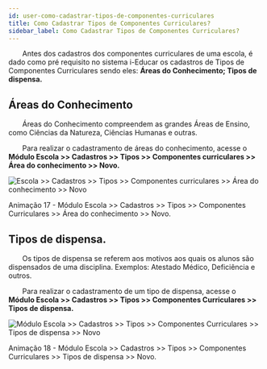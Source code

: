 ```yaml
---
id: user-como-cadastrar-tipos-de-componentes-curriculares
title: Como Cadastrar Tipos de Componentes Curriculares?
sidebar_label: Como Cadastrar Tipos de Componentes Curriculares?
---
```


<div class="textoJustificado">

&nbsp;&nbsp;&nbsp;&nbsp;&nbsp;&nbsp;&nbsp;Antes dos cadastros dos componentes curriculares de uma escola, é dado como pré requisito no sistema i-Educar os cadastros de Tipos de Componentes Curriculares sendo eles: **Áreas do Conhecimento;  Tipos de dispensa.**

</div>

## Áreas do Conhecimento


&nbsp;&nbsp;&nbsp;&nbsp;&nbsp;&nbsp;&nbsp;Áreas do Conhecimento compreendem as grandes Áreas de Ensino, como Ciências da Natureza, Ciências Humanas e outras.

&nbsp;&nbsp;&nbsp;&nbsp;&nbsp;&nbsp;&nbsp;Para realizar o cadastramento de áreas do conhecimento, acesse o **Módulo Escola >> Cadastros >> Tipos >> Componentes curriculares >> Área do conhecimento >> Novo.**


![Escola >> Cadastros >> Tipos >> Componentes curriculares >> Área do conhecimento >> Novo](/img/user-docs/cadastrar_area_conhecimento.gif)


<p class="centerText">Animação 17 - Módulo Escola >> Cadastros >> Tipos >> Componentes Curriculares >> Área do conhecimento >> Novo.</p>

## Tipos de dispensa.

&nbsp;&nbsp;&nbsp;&nbsp;&nbsp;&nbsp;&nbsp;Os tipos de dispensa se referem aos motivos aos quais os alunos são dispensados de uma disciplina. Exemplos: Atestado Médico, Deficiência e outros.

&nbsp;&nbsp;&nbsp;&nbsp;&nbsp;&nbsp;&nbsp;Para realizar o cadastramento de um tipo de dispensa, acesse o **Módulo Escola >> Cadastros >> Tipos >> Componentes Curriculares >> Tipos de dispensa.**

![Módulo Escola >> Cadastros >> Tipos >> Componentes Curriculares >> Tipos de dispensa >> Novo](/img/user-docs/cadastrar_tipo_dispensa.gif)


<p class="centerText small">Animação 18 - Módulo Escola >> Cadastros >> Tipos >> Componentes Curriculares >> Tipos de dispensa >> Novo.</p>
